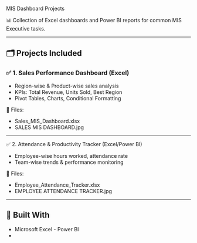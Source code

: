  MIS Dashboard Projects

📊 Collection of Excel dashboards and Power BI reports for common MIS Executive tasks.

---

## 🗂 Projects Included

### ✅ 1. Sales Performance Dashboard (Excel)
- Region-wise & Product-wise sales analysis
- KPIs: Total Revenue, Units Sold, Best Region
- Pivot Tables, Charts, Conditional Formatting

📁 Files:
- Sales_MIS_Dashboard.xlsx
- SALES MIS DASHBOARD.jpg

---
 ✅ 2. Attendance & Productivity Tracker (Excel/Power BI)
- Employee-wise hours worked, attendance rate
- Team-wise trends & performance monitoring

📁 Files:
- Employee_Attendance_Tracker.xlsx
- EMPLOYEE ATTENDANCE TRACKER.jpg

---

## 📌 Built With
- Microsoft Excel
- Power BI
-
